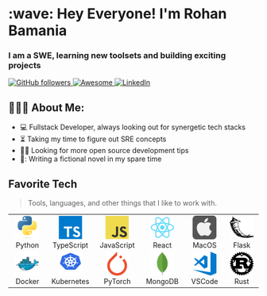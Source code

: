 <h1 align="left" id="tremblonx1-title">:wave: Hey Everyone! I'm Rohan Bamania</h1>
<h3 align="left">I am a SWE, learning new toolsets and building exciting projects </h3>

<p align="left">
  <a href="https://github.com/tremblonx1/tremblonx1">
  </a>
  <a href="https://github.com/tremblonx1?tab=followers">
    <img alt="GitHub followers" src="https://img.shields.io/github/followers/tremblonx1?color=green&logo=github">
  </a>
  <a href="https://github.com/abhisheknaiidu/awesome-github-profile-readme">
    <img alt="Awesome" src="https://awesome.re/mentioned-badge.svg">
  </a>
   <a href="https://www.linkedin.com/in/tremblonx1/">
    <img alt="LinkedIn" src="https://img.shields.io/badge/-tremblonx1-blue?style=flat-square&logo=Linkedin&logoColor=white/">
  </a>
  
<h2 align="left">👨🏻‍💻 About Me:</h2>

- :computer: Fullstack Developer, always looking out for synergetic tech stacks
- :hourglass_flowing_sand: Taking my time to figure out SRE concepts
- :man_technologist: Looking for more open source development tips
- 📖: Writing a fictional novel in my spare time

  
<h2 align="left" id="tremblonx1-tech">Favorite Tech</h2>

> Tools, languages, and other things that I like to work with.


<table>
  <tr>
    <td align="center" width="96">
      <a href="#tremblonx1-tech">
        <img src="./img/python-original.svg" width="48" height="48" alt="Python" />
      </a>
      <br>Python
    </td>
    <td align="center" width="96">
      <a href="#tremblonx1-tech">
        <img src="./img/typescript-original.svg" width="48" height="48" alt="TypeScript" />
      </a>
      <br>TypeScript
    </td>
    <td align="center" width="96">
      <a href="#tremblonx1-tech">
        <img src="./img/javascript-original.svg" width="48" height="48" alt="JavaScript" />
      </a>
      <br>JavaScript
    </td>
    <td align="center" width="96">
      <a href="#tremblonx1-tech" >
        <img src="./img/react-original.svg" width="48" height="48" alt="React" />
      </a>
      <br>React
    </td>
    <td align="center" width="96">
      <a href="#tremblonx1-tech" >
        <img src="./img/apple-tile.svg" width="48" height="48" alt="MacOS" />
      </a>
      <br>MacOS
     <td align="center" width="96">
      <a href="#tremblonx1-tech" >
        <img src="./img/pocoo_flask-icon.svg" width="48" height="48" alt="Flask" />
      </a>
      <br>Flask
  </tr>
  <tr>
    <td align="center" width="96"> 
      <a href="#tremblonx1-tech" >
        <img src="./img/docker-original.svg" width="48" height="48" alt="Docker" />
      </a>
      <br>Docker
    </td>
    <td align="center" width="96">
      <a href="#tremblonx1-tech" >
        <img src="https://raw.githubusercontent.com/cncf/artwork/master/projects/kubernetes/icon/color/kubernetes-icon-color.svg" width="48" height="48" alt="Kubernetes" />
      </a>
      <br>Kubernetes
    <td align="center" width="96">
      <a href="#tremblonx1-tech" >
        <img src="./img/pytorch-icon.svg" width="48" height="48" alt="PyTorch" />
      </a>
      <br>PyTorch
    <td align="center" width="96">
      <a href="#tremblonx1-tech" >
        <img src="./img/mongodb-icon.svg" width="48" height="48" alt="MongoDB" />
      </a>
      <br>MongoDB
    <td align="center" width="96">
      <a href="#tremblonx1-tech" >
        <img src="./img/visualstudio_code-icon.svg" width="48" height="48" alt="VSCode" />
      </a>
      <br>VSCode
     <td align="center" width="96">
      <a href="#tremblonx1-tech" >
        <img src="./img/rust.svg" width="48" height="48" alt="Rust" />
      </a>
      <br>Rust
    
  </tr>
</table>
